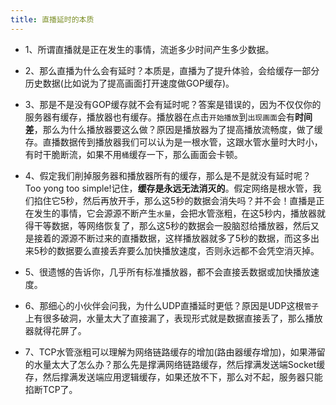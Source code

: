 ```yaml
---
title: 直播延时的本质
---
```

- 1、所谓直播就是正在发生的事情，流逝多少时间产生多少数据。

- 2、那么直播为什么会有延时？本质是，直播为了提升体验，会给缓存一部分历史数据(比如说为了提高画面打开速度做GOP缓存)。

- 3、那是不是没有GOP缓存就不会有延时呢？答案是错误的，因为不仅仅你的服务器有缓存，播放器也有缓存。播放器在点击`开始播放`到`出现画面`会有**时间差**，那么为什么播放器要这么做？原因是播放器为了提高播放流畅度，做了缓存。直播数据传到播放器我们可以认为是一根水管，这跟水管水量时大时小，有时干脆断流，如果不用`桶`缓存一下，那么画面会卡顿。

- 4、假定我们削掉服务器和播放器所有的缓存，那么是不是就没有延时呢？Too yong too simple!记住，**缓存是永远无法消灭的**。假定网络是根水管，我们掐住它5秒，然后再放开手，那么这5秒的数据会消失吗？并不会！直播是正在发生的事情，它会源源不断产生`水量`，会把水管涨粗，在这5秒内，播放器就得干等数据，等网络恢复了，那么这5秒的数据会一股脑怼给播放器，然后又是接着的源源不断过来的直播数据，这样播放器就多了5秒的数据，而这多出来5秒的数据要么直接丢弃要么加快播放速度，否则永远都不会凭空消灭掉。

- 5、很遗憾的告诉你，几乎所有标准播放器，都不会直接丢数据或加快播放速度。

- 6、那细心的小伙伴会问我，为什么UDP直播延时更低？原因是UDP这根`管子`上有很多破洞，水量太大了直接漏了，表现形式就是数据直接丢了，那么播放器就得花屏了。

- 7、TCP水管涨粗可以理解为网络链路缓存的增加(路由器缓存增加)，如果滞留的水量太大了怎么办？那么先是撑满网络链路缓存，然后撑满发送端Socket缓存，然后撑满发送端应用逻辑缓存，如果还放不下，那么对不起，服务器只能掐断TCP了。
